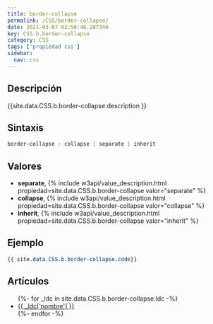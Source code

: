 ```yaml
---
title: border-collapse
permalink: /CSS/border-collapse/
date: 2021-03-07 02:58:40.287340
key: CSS.b.border-collapse
category: CSS
tags: ['propiedad css']
sidebar: 
  nav: css
---
```


## Descripción
{{site.data.CSS.b.border-collapse.description }}

## Sintaxis
~~~css
border-collapse : collapse | separate | inherit
~~~

## Valores
* **separate**,  {% include w3api/value_description.html propiedad=site.data.CSS.b.border-collapse valor="separate" %}
* **collapse**,  {% include w3api/value_description.html propiedad=site.data.CSS.b.border-collapse valor="collapse" %}
* **inherit**,  {% include w3api/value_description.html propiedad=site.data.CSS.b.border-collapse valor="inherit" %}

## Ejemplo
~~~css
{{ site.data.CSS.b.border-collapse.code}}
~~~

## Artículos
<ul>
{%- for _ldc in site.data.CSS.b.border-collapse.ldc -%}
   <li>
       <a href="{{_ldc['url'] }}">{{ _ldc['nombre'] }}</a>
   </li>
{%- endfor -%}
</ul>
